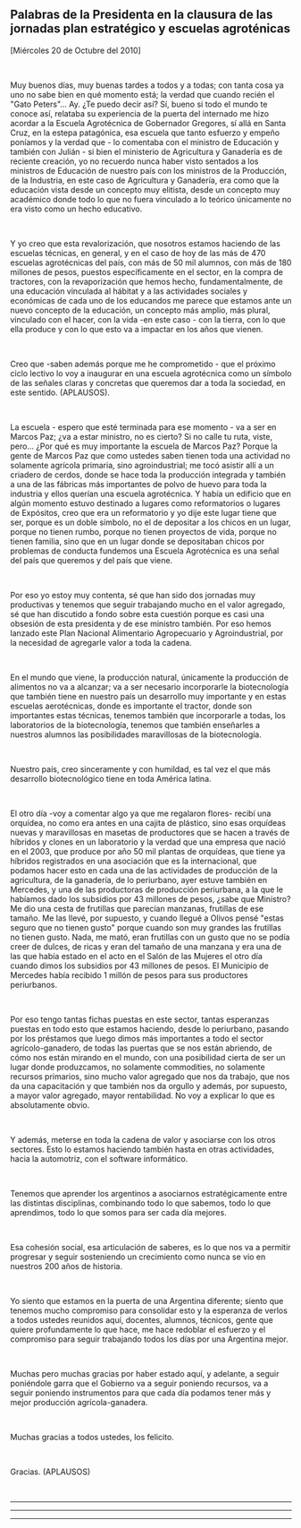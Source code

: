 Palabras de la Presidenta en la clausura de las jornadas plan estratégico y escuelas agroténicas
------------------------------------------------------------------------------------------------

[Miércoles 20 de Octubre del 2010]

 

Muy buenos días, muy buenas tardes a todos y a todas; con tanta cosa ya
uno no sabe bien en qué momento está; la verdad que cuando recién el
"Gato Peters"... Ay. ¿Te puedo decir así? Sí, bueno si todo el mundo te
conoce así, relataba su experiencia de la puerta del internado me hizo
acordar a la Escuela Agrotécnica de Gobernador Gregores, sí allá en
Santa Cruz, en la estepa patagónica, esa escuela que tanto esfuerzo y
empeño poníamos y la verdad que - lo comentaba con el ministro de
Educación y también con Julián - si bien el ministerio de Agricultura y
Ganadería es de reciente creación, yo no recuerdo nunca haber visto
sentados a los ministros de Educación de nuestro país con los ministros
de la Producción, de la Industria, en este caso de Agricultura y
Ganadería, era como que la educación vista desde un concepto muy
elitista, desde un concepto muy académico donde todo lo que no fuera
vinculado a lo teórico únicamente no era visto como un hecho educativo.

 

Y yo creo que esta revalorización, que nosotros estamos haciendo de las
escuelas técnicas, en general, y en el caso de hoy de las más de 470
escuelas agrotécnicas del país, con más de 50 mil alumnos, con más de
180 millones de pesos, puestos específicamente en el sector, en la
compra de tractores, con la revaporización que hemos hecho,
fundamentalmente, de una educación vinculada al hábitat y a las
actividades sociales y económicas de cada uno de los educandos me parece
que estamos ante un nuevo concepto de la educación, un concepto más
amplio, más plural, vinculado con el hacer, con la vida -en este caso -
con la tierra, con lo que ella produce y con lo que esto va a impactar
en los años que vienen.

 

Creo que -saben además porque me he comprometido - que el próximo ciclo
lectivo lo voy a inaugurar en una escuela agrotécnica como un símbolo de
las señales claras y concretas que queremos dar a toda la sociedad, en
este sentido. (APLAUSOS).

 

La escuela - espero que esté terminada para ese momento - va a ser en
Marcos Paz; ¿va a estar ministro, no es cierto? Si no calle tu ruta,
viste, pero... ¿Por qué es muy importante la escuela de Marcos Paz?
Porque la gente de Marcos Paz que como ustedes saben tienen toda una
actividad no solamente agrícola primaria, sino agroindustrial; me tocó
asistir allí a un criadero de cerdos, donde se hace toda la producción
integrada y también a una de las fábricas más importantes de polvo de
huevo para toda la industria y ellos querían una escuela agrotécnica. Y
había un edificio que en algún momento estuvo destinado a lugares como
reformatorios o lugares de Expósitos, creo que era un reformatorio y yo
dije este lugar tiene que ser, porque es un doble símbolo, no el de
depositar a los chicos en un lugar, porque no tienen rumbo, porque no
tienen proyectos de vida, porque no tienen familia, sino que en un lugar
donde se depositaban chicos por problemas de conducta fundemos una
Escuela Agrotécnica es una señal del país que queremos y del país que
viene.

 

Por eso yo estoy muy contenta, sé que han sido dos jornadas muy
productivas y tenemos que seguir trabajando mucho en el valor agregado,
sé que han discutido a fondo sobre esta cuestión porque es casi una
obsesión de esta presidenta y de ese ministro también. Por eso hemos
lanzado este Plan Nacional Alimentario Agropecuario y Agroindustrial,
por la necesidad de agregarle valor a toda la cadena.

 

En el mundo que viene, la producción natural, únicamente la producción
de alimentos no va a alcanzar; va a ser necesario incorporarle la
biotecnología que también tiene en nuestro país un desarrollo muy
importante y en estas escuelas aerotécnicas, donde es importante el
tractor, donde son importantes estas técnicas, tenemos también que
incorporarle a todas, los laboratorios de la biotecnología, tenemos que
también enseñarles a nuestros alumnos las posibilidades maravillosas de
la biotecnología.

 

Nuestro país, creo sinceramente y con humildad, es tal vez el que más
desarrollo biotecnológico tiene en toda América latina.

 

El otro día -voy a comentar algo ya que me regalaron flores- recibí una
orquídea, no como era antes en una cajita de plástico, sino esas
orquídeas nuevas y maravillosas en masetas de productores que se hacen a
través de híbridos y clones en un laboratorio y la verdad que una
empresa que nació en el 2003, que produce por año 50 mil plantas de
orquídeas, que tiene ya híbridos registrados en una asociación que es la
internacional, que podamos hacer esto en cada una de las actividades de
producción de la agricultura, de la ganadería, de lo periurbano, ayer
estuve también en Mercedes, y una de las productoras de producción
periurbana, a la que le habíamos dado los subsidios por 43 millones de
pesos, ¿sabe que Ministro? Me dio una cesta de frutillas que parecían
manzanas, frutillas de ese tamaño. Me las llevé, por supuesto, y cuando
llegué a Olivos pensé "estas seguro que no tienen gusto" porque cuando
son muy grandes las frutillas no tienen gusto. Nada, me mató, eran
frutillas con un gusto que no se podía creer de dulces, de ricas y eran
del tamaño de una manzana y era una de las que había estado en el acto
en el Salón de las Mujeres el otro día cuando dimos los subsidios por 43
millones de pesos. El Municipio de Mercedes había recibido 1 millón de
pesos para sus productores periurbanos.

 

Por eso tengo tantas fichas puestas en este sector, tantas esperanzas
puestas en todo esto que estamos haciendo, desde lo periurbano, pasando
por los préstamos que luego dimos más importantes a todo el sector
agrícolo-ganadero, de todas las puertas que se nos están abriendo, de
cómo nos están mirando en el mundo, con una posibilidad cierta de ser un
lugar donde produzcamos, no solamente commodities, no solamente recursos
primarios, sino mucho valor agregado que nos da trabajo, que nos da una
capacitación y que también nos da orgullo y además, por supuesto, a
mayor valor agregado, mayor rentabilidad. No voy a explicar lo que es
absolutamente obvio.

 

Y además, meterse en toda la cadena de valor y asociarse con los otros
sectores. Esto lo estamos haciendo también hasta en otras actividades,
hacia la automotriz, con el software informático.

 

Tenemos que aprender los argentinos a asociarnos estratégicamente entre
las distintas disciplinas, combinando todo lo que sabemos, todo lo que
aprendimos, todo lo que somos para ser cada día mejores.

 

Esa cohesión social, esa articulación de saberes, es lo que nos va a
permitir progresar y seguir sosteniendo un crecimiento como nunca se vio
en nuestros 200 años de historia.

 

Yo siento que estamos en la puerta de una Argentina diferente; siento
que tenemos mucho compromiso para consolidar esto y la esperanza de
verlos a todos ustedes reunidos aquí, docentes, alumnos, técnicos, gente
que quiere profundamente lo que hace, me hace redoblar el esfuerzo y el
compromiso para seguir trabajando todos los días por una Argentina
mejor.

 

Muchas pero muchas gracias por haber estado aquí, y adelante, a seguir
poniéndole garra que el Gobierno va a seguir poniendo recursos, va a
seguir poniendo instrumentos para que cada día podamos tener más y mejor
producción agrícola-ganadera.

 

Muchas gracias a todos ustedes, los felicito.

 

Gracias. (APLAUSOS)

 

****

****

****

 
